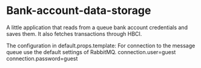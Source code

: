 Bank-account-data-storage
==========================

A little application that reads from a queue bank account credentials and saves them.
It also fetches transactions through HBCI.

The configuration in default.props.template:
For connection to the message queue use the default settings of RabbitMQ.
connection.user=guest
connection.password=guest
